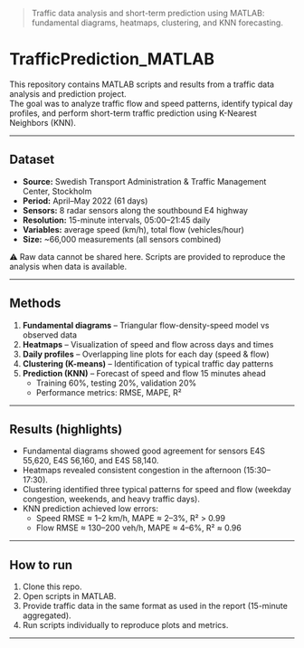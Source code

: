 > Traffic data analysis and short-term prediction using MATLAB: fundamental diagrams, heatmaps, clustering, and KNN forecasting.


# TrafficPrediction_MATLAB

This repository contains MATLAB scripts and results from a traffic data analysis and prediction project.  
The goal was to analyze traffic flow and speed patterns, identify typical day profiles, and perform short-term traffic prediction using K-Nearest Neighbors (KNN).

---

## Dataset
- **Source:** Swedish Transport Administration & Traffic Management Center, Stockholm  
- **Period:** April–May 2022 (61 days)  
- **Sensors:** 8 radar sensors along the southbound E4 highway  
- **Resolution:** 15-minute intervals, 05:00–21:45 daily  
- **Variables:** average speed (km/h), total flow (vehicles/hour)  
- **Size:** ~66,000 measurements (all sensors combined)  

⚠️ Raw data cannot be shared here. Scripts are provided to reproduce the analysis when data is available.

---

## Methods
1. **Fundamental diagrams** – Triangular flow-density-speed model vs observed data  
2. **Heatmaps** – Visualization of speed and flow across days and times  
3. **Daily profiles** – Overlapping line plots for each day (speed & flow)  
4. **Clustering (K-means)** – Identification of typical traffic day patterns  
5. **Prediction (KNN)** – Forecast of speed and flow 15 minutes ahead  
   - Training 60%, testing 20%, validation 20%  
   - Performance metrics: RMSE, MAPE, R²  

---

## Results (highlights)
- Fundamental diagrams showed good agreement for sensors E4S 55,620, E4S 56,160, and E4S 58,140.  
- Heatmaps revealed consistent congestion in the afternoon (15:30–17:30).  
- Clustering identified three typical patterns for speed and flow (weekday congestion, weekends, and heavy traffic days).  
- KNN prediction achieved low errors:
  - Speed RMSE ≈ 1–2 km/h, MAPE ≈ 2–3%, R² > 0.99  
  - Flow RMSE ≈ 130–200 veh/h, MAPE ≈ 4–6%, R² ≈ 0.96  

---

## How to run
1. Clone this repo.  
2. Open scripts in MATLAB.  
3. Provide traffic data in the same format as used in the report (15-minute aggregated).  
4. Run scripts individually to reproduce plots and metrics.  

---
